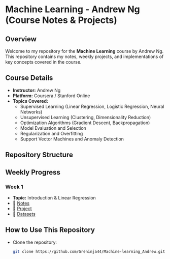 # Machine Learning - Andrew Ng (Course Notes & Projects)

## Overview
Welcome to my repository for the **Machine Learning** course by Andrew Ng. This repository contains my notes, weekly projects, and implementations of key concepts covered in the course.

## Course Details
- **Instructor:** Andrew Ng
- **Platform:** Coursera / Stanford Online
- **Topics Covered:**
  - Supervised Learning (Linear Regression, Logistic Regression, Neural Networks)
  - Unsupervised Learning (Clustering, Dimensionality Reduction)
  - Optimization Algorithms (Gradient Descent, Backpropagation)
  - Model Evaluation and Selection
  - Regularization and Overfitting
  - Support Vector Machines and Anomaly Detection
  
## Repository Structure

## Weekly Progress
### Week 1
- **Topic:** Introduction & Linear Regression  
- 📄 [Notes](./Notes/week1)  
- 📝 [Project](./Projects/week1/)
- 📖 [Datasets](./Datasets/week1/)

## How to Use This Repository
- Clone the repository:  
  ```bash
  git clone https://github.com/Greninja44/Machine-learning_Andrew.git
